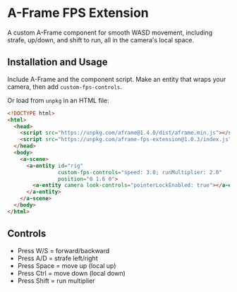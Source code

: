 # A-Frame FPS Extension

A custom A-Frame component for smooth WASD movement, including strafe, up/down, and shift to run, all in the camera's local space.

## Installation and Usage

Include A-Frame and the component script. Make an entity that wraps your camera, then add `custom-fps-controls`.

Or load from `unpkg` in an HTML file:

```html
<!DOCTYPE html>
<html>
  <head>
    <script src="https://unpkg.com/aframe@1.4.0/dist/aframe.min.js"></script>
    <script src="https://unpkg.com/aframe-fps-extension@1.0.3/index.js"></script>
  </head>
  <body>
    <a-scene>
      <a-entity id="rig"
                custom-fps-controls="speed: 3.0; runMultiplier: 2.0"
                position="0 1.6 0">
        <a-entity camera look-controls="pointerLockEnabled: true"></a-entity>
      </a-entity>
    </a-scene>
  </body>
</html>
```

## Controls

- Press W/S = forward/backward
- Press A/D = strafe left/right
- Press Space = move up (local up)
- Press Ctrl = move down (local down)
- Press Shift = run multiplier

